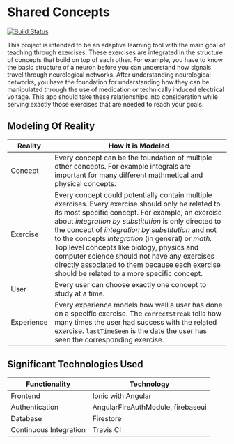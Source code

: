 # Shared Concepts

[![Build Status](https://travis-ci.org/simon-lammes/shared-concepts.svg?branch=master)](https://travis-ci.org/simon-lammes/shared-concepts)

This project is intended to be an adaptive learning tool with the main goal of teaching through exercises. These exercises are integrated in the structure of concepts that build on top of each other. For example, you have to know the basic structure of a neuron before you can understand how signals travel through neurological networks. After understanding neurological networks, you have the foundation for understanding how they can be manipulated through the use of medication or technically induced electrical voltage. This app should take these relationships into consideration while serving exactly those exercises that are needed to reach your goals.

## Modeling Of Reality

Reality | How it is Modeled
--- | --- 
Concept | Every concept can be the foundation of multiple other concepts. For example integrals are important for many different mathmetical and physical concepts.
Exercise | Every concept could potentially contain multiple exercises. Every exercise should only be related to its most specific concept. For example, an exercise about _integration by substitution_ is only directed to the concept of _integration by substitution_ and not to the concepts _integration_ (in general) or _math._ Top level concepts like biology, physics and computer science should not have any exercises directly associated to them because each exercise should be related to a more specific concept.
User | Every user can choose exactly one concept to study at a time.
Experience | Every experience models how well a user has done on a specific exercise. The `correctStreak` tells how many times the user had success with the related exercise. `lastTimeSeen` is the date the user has seen the corresponding exercise.

## Significant Technologies Used

Functionality | Technology
------------- |-------------
Frontend | Ionic with Angular     
Authentication | AngularFireAuthModule, firebaseui
Database | Firestore
Continuous Integration | Travis CI   
